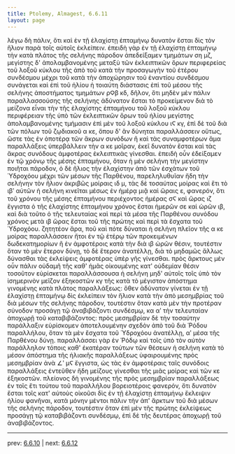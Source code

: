 ```yaml
---
title: Ptolemy, Almagest, 6.6.11
layout: page
---
```


λέγω δὴ πάλιν, ὅτι καὶ ἐν τῇ ἐλαχίστῃ ἑπταμήνῳ δυνατὸν ἔσται δὶς τὸν ἥλιον παρὰ τοῖς αὐτοῖς ἐκλείπειν. ἐπειδὴ γὰρ ἐν τῇ ἐλαχίστῃ ἑπταμήνῳ τὴν κατὰ πλάτος τῆς σελήνης πάροδον ἀπεδείξαμεν τμημάτων ση μζ, μεγίστης δ' ἀπολαμβανομένης μεταξὺ τῶν ἐκλειπτικῶν ὅρων περιφερείας τοῦ λοξοῦ κύκλου τῆς ἀπὸ τοῦ κατὰ τὴν προσαγωγὴν τοῦ ἑτέρου συνδέσμου μέχρι τοῦ κατὰ τὴν ἀποχώρησιν τοῦ ἐναντίου συνδέσμου συνάγεται καὶ ἐπὶ τοῦ ἡλίου ἡ τοιαύτη διάστασις ἐπὶ τοῦ μέσου τῆς σελήνης ἀποστήματος τμημάτων ρϘβ κδ, δῆλον, ὅτι μηδὲν μὲν πάλιν παραλλασσούσης τῆς σελήνης ἀδύνατον ἔσται τὸ προκείμενον διὰ τὸ μείζονα εἶναι τὴν τῆς ἐλαχίστης ἑπταμήνου τοῦ λοξοῦ κύκλου περιφέρειαν τῆς ὑπὸ τῶν ἐκλειπτικῶν ὅρων τοῦ ἡλίου μεγίστης ἀπολαμβανομένης τμήμασιν ἐπὶ μὲν τοῦ λοξοῦ κύκλου ιϚ κγ, ἐπὶ δὲ τοῦ διὰ τῶν πόλων τοῦ ζῳδιακοῦ α κε, ὅπου δ' ἂν δύνηται παραλλάσσειν οὕτως, ὥστε τὰς ἐν ὁποτέρᾳ τῶν ἄκρων συνόδων ἢ καὶ τὰς συναμφοτέρων ἅμα παραλλάξεις ὑπερβάλλειν τὴν α κε μοῖραν, ἐκεῖ δυνατὸν ἔσται καὶ τὰς ἄκρας συνόδους ἀμφοτέρας ἐκλειπτικὰς γίνεσθαι. ἐπειδὴ οὖν ἐδείξαμεν ἐν τῷ χρόνῳ τῆς μέσης ἑπταμήνου, ὅταν ἡ μὲν σελήνη τὴν μεγίστην ποιῆται πάροδον, ὁ δὲ ἥλιος τὴν ἐλαχίστην ἀπὸ τῶν ἐσχάτων τοῦ Ὑδροχόου μέχρι τῶν μέσων τῆς Παρθένου, παρεληλυθυῖαν ἤδη τὴν σελήνην τὸν ἥλιον ἀκριβῶς μοίραις ιδ μ, τὰς δὲ τοσαύτας μοίρας καὶ ἔτι τὸ ιβʹ αὐτῶν ἡ σελήνη κινεῖται μέσως ἐν ἡμέρᾳ μιᾷ καὶ ὥραις ε, φανερόν, ὅτι τοῦ χρόνου τῆς μέσης ἑπταμήνου περιέχοντος ἡμέρας σϚ καὶ ὥρας ιζ ἔγγιστα ὁ τῆς ἐλαχίστης ἑπταμήνου χρόνος ἔσται ἡμερῶν σε καὶ ὡρῶν ιβ, καὶ διὰ τοῦτο ὁ τῆς τελευταίας καὶ περὶ τὰ μέσα τῆς Παρθένου συνόδου χρόνος μετὰ ιβ ὥρας ἔσται τοῦ τῆς πρώτης καὶ περὶ τὰ ἔσχατα τοῦ Ὑδροχόου. ζητητέον ἄρα, ποῦ καὶ πότε δύναται ἡ σελήνη πλεῖον τῆς α κε μοίρας παραλλάσσειν ἤτοι ἐν τῷ ἑτέρῳ τῶν προκειμένων δωδεκατημορίων ἢ ἐν ἀμφοτέροις κατὰ τὴν διὰ ιβ ὡρῶν θέσιν, τουτέστιν ὅταν τὸ μὲν ἕτερον δύνῃ, τὸ δὲ ἕτερον ἀνατέλλῃ, διὰ τὸ μηδαμῶς ἄλλως δύνασθαι τὰς ἐκλείψεις ἀμφοτέρας ὑπὲρ γῆς γίνεσθαι. πρὸς ἄρκτους μὲν οὖν πάλιν οὐδαμῆ τῆς καθ' ἡμᾶς οἰκουμένης κατ' οὐδεμίαν θέσιν τοσοῦτον εὑρίσκεται παραλλάσσουσα ἡ σελήνη μηδ' αὐτοῖς τοῖς ὑπὸ τὸν ἰσημερινὸν μεῖζον ἑξηκοστῶν κγ τῆς κατὰ τὸ μέγιστον ἀπόστημα γινομένης κατὰ πλάτος παραλλάξεως: ὅθεν ἀδύνατον γίνεται ἐν τῇ ἐλαχίστῃ ἑπταμήνῳ δὶς ἐκλείπειν τὸν ἥλιον κατὰ τὴν ἀπὸ μεσημβρίας τοῦ διὰ μέσων τῆς σελήνης πάροδον, τουτέστιν ὅταν κατὰ μὲν τὴν προτέραν σύνοδον προσάγῃ τῷ ἀναβιβάζοντι συνδέσμῳ, κα αʹ τὴν τελευταίαν ἀποχωρῇ τοῦ καταβιβάζοντος: πρὸς μεσημβρίαν δὲ τὴν τοσαύτην παράλλαξιν εὑρίσκομεν ἀποτελουμένην σχεδὸν ἀπὸ τοῦ διὰ Ῥόδου παραλλήλου, ὅταν τὰ μὲν ἔσχατα τοῦ Ὑδροχόου ἀνατέλλῃ, αʹ μέσα τῆς Παρθένου δύνῃ. παραλλάσσει γὰρ ἐν Ῥόδῳ καὶ τοῖς ὑπὸ τὸν αὐτὸν παράλληλον τόποις καθ' ἑκατέραν τούτων τῶν θέσεων ἡ σελήνη κατὰ τὸ μέσον ἀπόστημα τῆς ἡλιακῆς παραλλάξεως ὑφαιρουμένης πρὸς μεσημβρίαν ἀνὰ ∠ʹ μϚ ἔγγιστα, ὡς τὰς ἐν ἀμφοτέραις ταῖς συνόδοις παραλλάξεις ἐντεῦθεν ἤδη μείζους γίνεσθαι τῆς μιᾶς μοίρας καὶ τῶν κε ἑξηκοστῶν. πλείονος δὴ γινομένης τῆς πρὸς μεσημβρίαν παραλλάξεως ἐν τοῖς ἔτι τούτου τοῦ παραλλήλου βορειοτέροις φανερόν, ὅτι δυνατὸν ἔσται τοῖς κατ' αὐτοὺς οἰκοῦσι δὶς ἐν τῇ ἐλαχίστῃ ἑπταμήνῳ ἔκλειψιν ἡλίου φανῆναι, κατὰ μόνην μέντοι πάλιν τὴν ἀπ' ἄρκτων τοῦ διὰ μέσων τῆς σελήνης πάροδον, τουτέστιν ὅταν ἐπὶ μὲν τῆς πρώτης ἐκλείψεως προσάγῃ τῷ καταβιβάζοντι συνδέσμῳ, ἐπὶ δὲ τῆς δευτέρας ἀποχωρῇ τοῦ ἀναβιβάζοντος. 

---

prev: [6.6.10](../6.6.10/) | next: [6.6.12](../6.6.12/)

